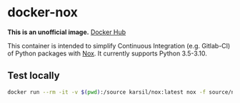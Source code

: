 # docker-nox
**This is an unofficial image.**
[Docker Hub](https://hub.docker.com/r/karsil/nox)

This container is intended to simplify Continuous Integration (e.g. Gitlab-CI) of Python packages with [Nox](https://nox.thea.codes/en/stable/index.html).
It currently supports Python 3.5-3.10.

## Test locally
```bash
docker run --rm -it -v $(pwd):/source karsil/nox:latest nox -f source/noxfile.py
```
